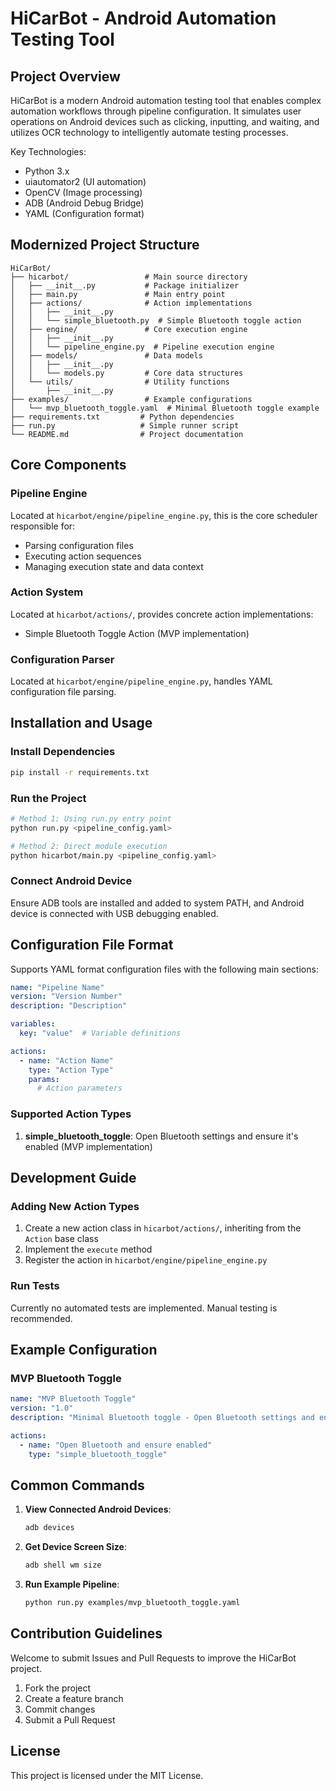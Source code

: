 # HiCarBot - Android Automation Testing Tool

## Project Overview

HiCarBot is a modern Android automation testing tool that enables complex automation workflows through pipeline configuration. It simulates user operations on Android devices such as clicking, inputting, and waiting, and utilizes OCR technology to intelligently automate testing processes.

Key Technologies:
- Python 3.x
- uiautomator2 (UI automation)
- OpenCV (Image processing)
- ADB (Android Debug Bridge)
- YAML (Configuration format)

## Modernized Project Structure

```
HiCarBot/
├── hicarbot/                 # Main source directory
│   ├── __init__.py           # Package initializer
│   ├── main.py               # Main entry point
│   ├── actions/              # Action implementations
│   │   ├── __init__.py
│   │   └── simple_bluetooth.py  # Simple Bluetooth toggle action
│   ├── engine/               # Core execution engine
│   │   ├── __init__.py
│   │   └── pipeline_engine.py  # Pipeline execution engine
│   ├── models/               # Data models
│   │   ├── __init__.py
│   │   └── models.py         # Core data structures
│   └── utils/                # Utility functions
│       ├── __init__.py
├── examples/                 # Example configurations
│   └── mvp_bluetooth_toggle.yaml  # Minimal Bluetooth toggle example
├── requirements.txt         # Python dependencies
├── run.py                   # Simple runner script
└── README.md                # Project documentation
```

## Core Components

### Pipeline Engine
Located at `hicarbot/engine/pipeline_engine.py`, this is the core scheduler responsible for:
- Parsing configuration files
- Executing action sequences
- Managing execution state and data context

### Action System
Located at `hicarbot/actions/`, provides concrete action implementations:
- Simple Bluetooth Toggle Action (MVP implementation)

### Configuration Parser
Located at `hicarbot/engine/pipeline_engine.py`, handles YAML configuration file parsing.

## Installation and Usage

### Install Dependencies
```bash
pip install -r requirements.txt
```

### Run the Project
```bash
# Method 1: Using run.py entry point
python run.py <pipeline_config.yaml>

# Method 2: Direct module execution
python hicarbot/main.py <pipeline_config.yaml>
```

### Connect Android Device
Ensure ADB tools are installed and added to system PATH, and Android device is connected with USB debugging enabled.

## Configuration File Format

Supports YAML format configuration files with the following main sections:

```yaml
name: "Pipeline Name"
version: "Version Number"
description: "Description"

variables:
  key: "value"  # Variable definitions

actions:
  - name: "Action Name"
    type: "Action Type"
    params:
      # Action parameters
```

### Supported Action Types
1. **simple_bluetooth_toggle**: Open Bluetooth settings and ensure it's enabled (MVP implementation)

## Development Guide

### Adding New Action Types
1. Create a new action class in `hicarbot/actions/`, inheriting from the `Action` base class
2. Implement the `execute` method
3. Register the action in `hicarbot/engine/pipeline_engine.py`

### Run Tests
Currently no automated tests are implemented. Manual testing is recommended.

## Example Configuration

### MVP Bluetooth Toggle
```yaml
name: "MVP Bluetooth Toggle"
version: "1.0"
description: "Minimal Bluetooth toggle - Open Bluetooth settings and ensure it's enabled"

actions:
  - name: "Open Bluetooth and ensure enabled"
    type: "simple_bluetooth_toggle"
```

## Common Commands

1. **View Connected Android Devices**:
   ```bash
   adb devices
   ```

2. **Get Device Screen Size**:
   ```bash
   adb shell wm size
   ```

3. **Run Example Pipeline**:
   ```bash
   python run.py examples/mvp_bluetooth_toggle.yaml
   ```

## Contribution Guidelines

Welcome to submit Issues and Pull Requests to improve the HiCarBot project.

1. Fork the project
2. Create a feature branch
3. Commit changes
4. Submit a Pull Request

## License

This project is licensed under the MIT License.